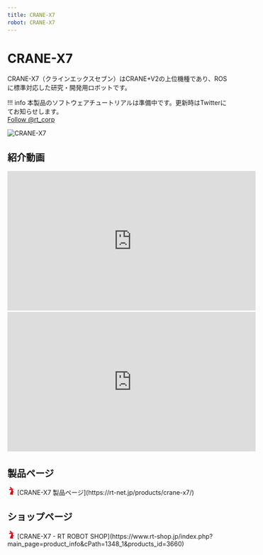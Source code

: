 ```yaml
---
title: CRANE-X7
robot: CRANE-X7
---
```


# CRANE-X7

CRANE-X7（クラインエックスセブン）はCRANE+V2の上位機種であり、ROSに標準対応した研究・開発用ロボットです。

!!! info
    本製品のソフトウェアチュートリアルは準備中です。更新時はTwitterにてお知らせします。  
    <a href="https://twitter.com/rt_corp?ref_src=twsrc%5Etfw" class="twitter-follow-button" data-size="large" data-show-count="false">Follow @rt_corp</a>
    <script async src="https://platform.twitter.com/widgets.js" charset="utf-8"></script>

![CRANE-X7](https://rt-net.github.io/images/crane-x7/CRANE-X7.png)

## 紹介動画

<iframe width="560" height="315" src="https://www.youtube.com/embed/WbGfuDEnFwU" title="YouTube video player" frameborder="0" allow="accelerometer; autoplay; clipboard-write; encrypted-media; gyroscope; picture-in-picture" allowfullscreen></iframe>


<iframe width="560" height="315" src="https://www.youtube.com/embed/bgIL5XPxbmE" title="YouTube video player" frameborder="0" allow="accelerometer; autoplay; clipboard-write; encrypted-media; gyroscope; picture-in-picture" allowfullscreen></iframe>

## 製品ページ

<img src='../img/rt-logo-32x32.png' alt='RT' width='18px'>
[CRANE-X7 製品ページ](https://rt-net.jp/products/crane-x7/)

## ショップページ

<img src='../img/rt-logo-32x32.png' alt='RT' width='18px'>
[CRANE-X7 - RT ROBOT SHOP](https://www.rt-shop.jp/index.php?main_page=product_info&cPath=1348_1&products_id=3660)
